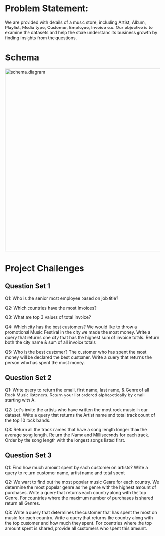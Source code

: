 # Problem Statement:
We are provided with details of a music store, including Artist, Album, Playlist, Media type, Customer, Employee, Invoice etc. Our objective is to examine the datasets and help the store understand its business growth by finding insights from the questions.

# Schema
<img width="594" alt="schema_diagram" src="https://github.com/saisubhamjena/Music-Store-Data-Analysis-Project-using-SQL/assets/124357451/9e4c741f-6643-4792-9d39-f9e8bda7616f">


# Project Challenges
	
## Question Set 1 

Q1: Who is the senior most employee based on job title? 

Q2: Which countries have the most Invoices?

Q3: What are top 3 values of total invoice? 

Q4: Which city has the best customers? We would like to throw a promotional Music Festival in the city we made the most money. 
Write a query that returns one city that has the highest sum of invoice totals. 
Return both the city name & sum of all invoice totals 

Q5: Who is the best customer? The customer who has spent the most money will be declared the best customer. 
Write a query that returns the person who has spent the most money.


## Question Set 2

Q1: Write query to return the email, first name, last name, & Genre of all Rock Music listeners. 
Return your list ordered alphabetically by email starting with A.

Q2: Let's invite the artists who have written the most rock music in our dataset. 
Write a query that returns the Artist name and total track count of the top 10 rock bands.

Q3: Return all the track names that have a song length longer than the average song length. 
Return the Name and Milliseconds for each track. Order by the song length with the longest songs listed first. 


## Question Set 3 

Q1: Find how much amount spent by each customer on artists? Write a query to return customer name, artist name and total spent 

Q2: We want to find out the most popular music Genre for each country. We determine the most popular genre as the genre 
with the highest amount of purchases. Write a query that returns each country along with the top Genre. For countries where 
the maximum number of purchases is shared return all Genres. 

Q3: Write a query that determines the customer that has spent the most on music for each country. 
Write a query that returns the country along with the top customer and how much they spent. 
For countries where the top amount spent is shared, provide all customers who spent this amount.

